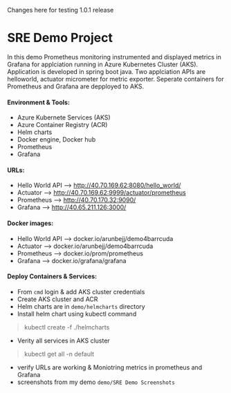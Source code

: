 Changes here for testing 1.0.1 release
# SRE Demo Project 
In this demo Prometheus monitoring instrumented and displayed metrics in Grafana for applciation running in Azure Kubernetes Cluster (AKS). Application is developed in spring boot java. Two applciation APIs are helloworld, actuator micrometer for metric exporter. Seperate containers for Prometheus and Grafana are depployed to AKS.

#### Environment & Tools:
- Azure Kubernete Services (AKS)
- Azure Container Registry (ACR)
- Helm charts
- Docker engine, Docker hub
- Prometheus
- Grafana

#### URLs:
- Hello World API --> http://40.70.169.62:8080/hello_world/
- Actuator -->  http://40.70.169.62:9999/actuator/prometheus
- Prometheus --> http://40.70.170.32:9090/
- Grafana --> http://40.65.211.126:3000/

#### Docker images:
- Hello World API --> docker.io/arunbejj/demo4barrcuda
- Actuator -->  docker.io/arunbejj/demo4barrcuda
- Prometheus --> docker.io/prom/prometheus 
- Grafana --> docker.io/grafana/grafana

#### Deploy Containers & Services:
- From `cmd` login & add AKS cluster credentials
- Create AKS cluster and ACR 
- Helm charts are in `demo/helmcharts` directory
- Install helm chart using kubectl command 
>kubectl create -f ./helmcharts 
- Verity all services in AKS cluster
>kubectl get all -n default
- verify URLs are working & Moniotring metrics in prometheus and Grafana 
- screenshots from my demo `demo/SRE Demo Screenshots`


